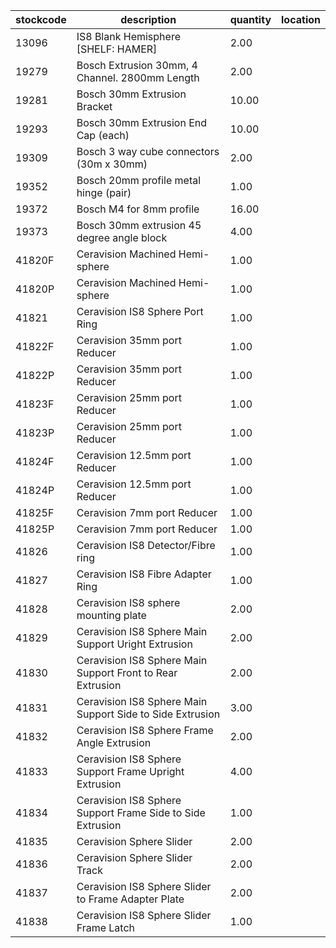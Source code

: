 |stockcode|description|quantity|location|
|---------|-----------|--------|--------|
|13096|IS8 Blank Hemisphere [SHELF: HAMER]|2.00||
|19279|Bosch Extrusion 30mm, 4 Channel. 2800mm Length|2.00||
|19281|Bosch 30mm Extrusion Bracket|10.00||
|19293|Bosch 30mm Extrusion End Cap (each)|10.00||
|19309|Bosch 3 way cube connectors (30m x 30mm)|2.00||
|19352|Bosch 20mm profile metal hinge (pair)|1.00||
|19372|Bosch M4 for 8mm profile|16.00||
|19373|Bosch 30mm extrusion 45 degree angle block|4.00||
|41820F|Ceravision Machined Hemi-sphere|1.00||
|41820P|Ceravision Machined Hemi-sphere|1.00||
|41821|Ceravision IS8 Sphere Port Ring|1.00||
|41822F|Ceravision 35mm port Reducer|1.00||
|41822P|Ceravision 35mm port Reducer|1.00||
|41823F|Ceravision 25mm port Reducer|1.00||
|41823P|Ceravision 25mm port Reducer|1.00||
|41824F|Ceravision 12.5mm port Reducer|1.00||
|41824P|Ceravision 12.5mm port Reducer|1.00||
|41825F|Ceravision  7mm port Reducer|1.00||
|41825P|Ceravision  7mm port Reducer|1.00||
|41826|Ceravision IS8 Detector/Fibre ring|1.00||
|41827|Ceravision IS8 Fibre Adapter Ring|1.00||
|41828|Ceravision IS8 sphere mounting plate|2.00||
|41829|Ceravision IS8 Sphere Main Support Uright Extrusion|2.00||
|41830|Ceravision IS8 Sphere Main Support Front to Rear Extrusion|2.00||
|41831|Ceravision IS8 Sphere Main Support Side to Side Extrusion|3.00||
|41832|Ceravision IS8 Sphere Frame Angle Extrusion|2.00||
|41833|Ceravision IS8 Sphere Support Frame Upright Extrusion|4.00||
|41834|Ceravision IS8 Sphere Support Frame Side to Side Extrusion|1.00||
|41835|Ceravision Sphere Slider|2.00||
|41836|Ceravision Sphere Slider Track|2.00||
|41837|Ceravision IS8 Sphere Slider to Frame Adapter Plate|2.00||
|41838|Ceravision IS8 Sphere Slider Frame Latch|1.00||
